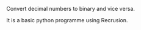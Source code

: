 Convert decimal numbers to binary and vice versa.

It is a basic python programme using Recrusion.

